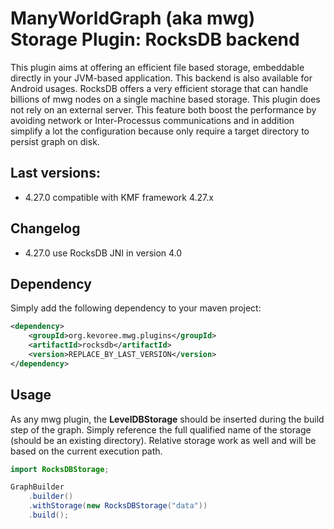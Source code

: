 # ManyWorldGraph (aka mwg) Storage Plugin: RocksDB backend

This plugin aims at offering an efficient file based storage, embeddable directly in your JVM-based application.
This backend is also available for Android usages.
RocksDB offers a very efficient storage that can handle billions of mwg nodes on a single machine based storage.
This plugin does not rely on an external server.
This feature both boost the performance by avoiding network or Inter-Processus communications and in addition simplify a lot the configuration because only require a target directory to persist graph on disk.

## Last versions:

- 4.27.0 compatible with KMF framework 4.27.x

## Changelog

- 4.27.0 use RocksDB JNI in version 4.0

## Dependency

Simply add the following dependency to your maven project:

``` xml
<dependency>
    <groupId>org.kevoree.mwg.plugins</groupId>
    <artifactId>rocksdb</artifactId>
    <version>REPLACE_BY_LAST_VERSION</version>
</dependency>
```

## Usage

As any mwg plugin, the **LevelDBStorage** should be inserted during the build step of the graph.
Simply reference the full qualified name of the storage (should be an existing directory).
Relative storage work as well and will be based on the current execution path.

```java
import RocksDBStorage;

GraphBuilder
    .builder()
    .withStorage(new RocksDBStorage("data"))
    .build();
```
